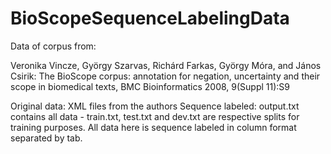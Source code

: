 # BioScopeSequenceLabelingData
Data of corpus from:

Veronika Vincze, György Szarvas, Richárd Farkas, György Móra, and János Csirik: The BioScope corpus: annotation for negation, uncertainty and their scope in biomedical texts, BMC Bioinformatics 2008, 9(Suppl 11):S9


Original data: XML files from the authors
Sequence labeled: output.txt contains all data - train.txt, test.txt and dev.txt are respective splits for training purposes. All data here is sequence labeled in column format separated by tab.

